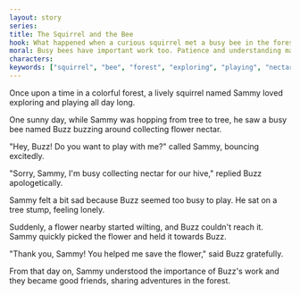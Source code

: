 ```yaml
---
layout: story
series: 
title: The Squirrel and the Bee
hook: What happened when a curious squirrel met a busy bee in the forest?
moral: Busy bees have important work too. Patience and understanding make friendships grow.
characters: 
keywords: ["squirrel", "bee", "forest", "exploring", "playing", "nectar", "hive", "friendship", "understanding", "patience"]
---
```


Once upon a time in a colorful forest, a lively squirrel named Sammy loved exploring and playing all day long.

One sunny day, while Sammy was hopping from tree to tree, he saw a busy bee named Buzz buzzing around collecting flower nectar.

"Hey, Buzz! Do you want to play with me?" called Sammy, bouncing excitedly.

"Sorry, Sammy, I'm busy collecting nectar for our hive," replied Buzz apologetically.

Sammy felt a bit sad because Buzz seemed too busy to play. He sat on a tree stump, feeling lonely.

Suddenly, a flower nearby started wilting, and Buzz couldn't reach it. Sammy quickly picked the flower and held it towards Buzz.

"Thank you, Sammy! You helped me save the flower," said Buzz gratefully.

From that day on, Sammy understood the importance of Buzz's work and they became good friends, sharing adventures in the forest.
